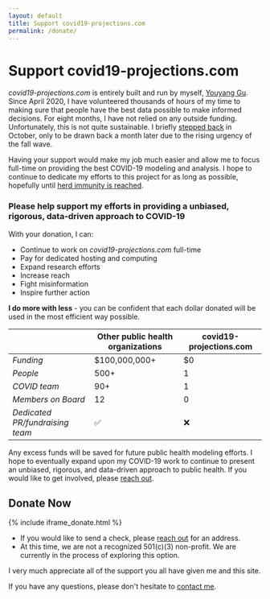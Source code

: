 ```yaml
---
layout: default
title: Support covid19-projections.com
permalink: /donate/
---
```

# Support covid19-projections.com

*covid19-projections.com* is entirely built and run by myself, [Youyang Gu](https://youyanggu.com). Since April 2020, I have volunteered thousands of hours of my time to making sure that people have the best data possible to make informed decisions. For eight months, I have not relied on any outside funding. Unfortunately, this is not quite sustainable. I briefly [stepped back](https://youyanggu.com/blog/six-months-later) in October, only to be drawn back a month later due to the rising urgency of the fall wave.

Having your support would make my job much easier and allow me to focus full-time on providing the best COVID-19 modeling and analysis. I hope to continue to dedicate my efforts to this project for as long as possible, hopefully until [herd immunity is reached](/path-to-herd-immunity).

### Please help support my efforts in providing a unbiased, rigorous, data-driven approach to COVID-19

With your donation, I can:

- Continue to work on *covid19-projections.com* full-time
- Pay for dedicated hosting and computing
- Expand research efforts
- Increase reach
- Fight misinformation
- Inspire further action

**I do more with less** - you can be confident that each dollar donated will be used in the most efficient way possible.

| | Other public health organizations | covid19-projections.com | 
| --- | --- | --- |
| *Funding* | $100,000,000+ | $0 |
| *People* | 500+ | 1 |
| *COVID team* | 90+ | 1 |
| *Members on Board* | 12 | 0 |
| *Dedicated PR/fundraising team* | ✅ | ❌ |

Any excess funds will be saved for future public health modeling efforts. I hope to eventually expand upon my COVID-19 work to continue to present an unbiased, rigorous, and data-driven approach to public health. If you would like to get involved, please [reach out](https://youyanggu.com/contact).

## Donate Now

{% include iframe_donate.html %}

- If you would like to send a check, please [reach out](/contact) for an address.
- At this time, we are not a recognized 501(c)(3) non-profit. We are currently in the process of exploring this option.

I very much appreciate all of the support you all have given me and this site.

If you have any questions, please don't hesitate to [contact me](/contact).

